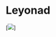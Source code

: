 # Leyonad
[![](https://github-readme-stats.vercel.app/api?username=leyonad&show_icons=true&theme=dracula)]
